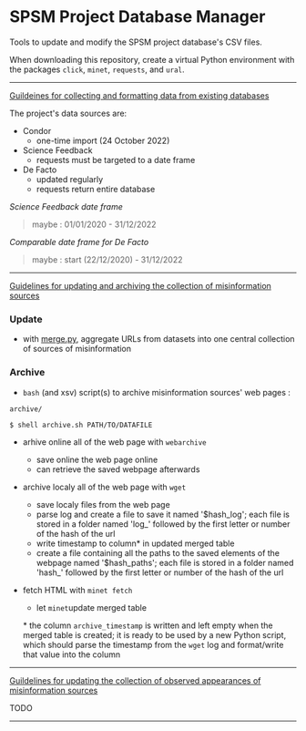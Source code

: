 # SPSM Project Database Manager

Tools to update and modify the SPSM project database's CSV files.

When downloading this repository, create a virtual Python environment with the packages `click`, `minet`, `requests`, and `ural`.

---
[Guildeines for collecting and formatting data from existing databases](doc/DATASETS.md)

The project's data sources are:
- Condor
    - one-time import (24 October 2022)
- Science Feedback
    - requests must be targeted to a date frame
- De Facto
    - updated regularly
    - requests return entire database

*Science Feedback date frame*

>maybe :  01/01/2020 - 31/12/2022


*Comparable date frame for De Facto*

>maybe :  start (22/12/2020) - 31/12/2022

---

[Guidelines for updating and archiving the collection of misinformation sources](doc/COLLECTION1.md)

### Update
- with [merge.py](merge-data/merge.py), aggregate URLs from datasets into one central collection of sources of misinformation 

### Archive
- `bash` (and xsv) script(s) to archive misinformation sources' web pages : 

`archive/`
```shell
$ shell archive.sh PATH/TO/DATAFILE
```
   
   - arhive online all of the web page with `webarchive`
        - save online the web page online 
        - can retrieve the saved webpage afterwards
   
   - archive localy all of the web page with `wget`
        - save localy files from the web page
        - parse log and create a file to save it named '$hash_log'; each file is stored in a folder named 'log_' followed by the first letter or number of the hash of the url 
        - write timestamp to column* in updated merged table
        - create a file containing all the paths to the saved elements of the webpage named '$hash_paths'; each file is stored in a folder named 'hash_' followed by the first letter or number of the hash of the url

  - fetch HTML with `minet fetch`
       - let `minet`update merged table

    \* the column `archive_timestamp` is written and left empty when the merged table is created; it is ready to be used by a new Python script, which should parse the timestamp from the `wget` log and format/write that value into the column
---

[Guildelines for updating the collection of observed appearances of misinformation sources](doc/COLLECTION2.md)

TODO

---
